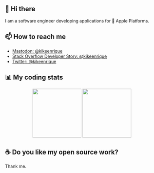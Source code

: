 ## 👋 Hi there

I am a software engineer developing applications for  Apple Platforms.

## 📫 How to reach me

- [Mastodon: @kikeenrique][mastodon-profile]
- [Stack Overflow Developer Story: @kikeenrique][stackoverflow-devloper-profile]
- [Twitter: @kikeenrique][twitter-profile]

## 📊 My coding stats

<p align="center">
  <a href="#"><img height="160px" src="https://github-readme-stats.vercel.app/api?username=kikeenrique&count_private=true&show_icons=true" /></a>
  <a href="#"><img height="160px" src="https://github-readme-stats.vercel.app/api/top-langs/?username=kikeenrique&layout=compact&exclude_repo=plantuml-debian" /></a>
</p>

## ☕️ Do you like my open source work?

Thank me.

[twitter-profile]: https://twitter.com/kikeenrique
[stackoverflow-devloper-profile]: https://stackoverflow.com/users/721929/kikeenrique
[github-profile]: https://github.com/kikeenrique
[github-repos]: https://github.com/kikeenrique?tab=repositories
[github-gists]: https://gist.github.com/kikeenrique
[mastodon-profile]: https://chaos.social/@kikeenrique
